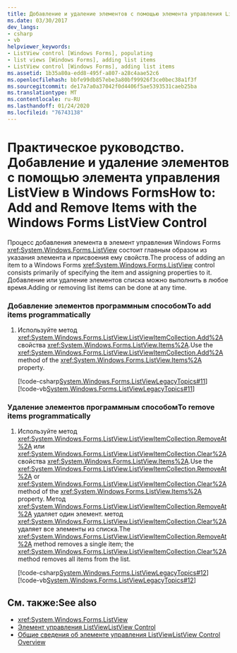 ```yaml
---
title: Добавление и удаление элементов с помощью элемента управления ListView
ms.date: 03/30/2017
dev_langs:
- csharp
- vb
helpviewer_keywords:
- ListView control [Windows Forms], populating
- list views [Windows Forms], adding list items
- ListView control [Windows Forms], adding list items
ms.assetid: 1b35a80a-edd8-495f-a807-a28c4aae52c6
ms.openlocfilehash: bbfe99db857ebe3a80bf99926f3ce0bec38a1f3f
ms.sourcegitcommit: de17a7a0a37042f0d4406f5ae5393531caeb25ba
ms.translationtype: MT
ms.contentlocale: ru-RU
ms.lasthandoff: 01/24/2020
ms.locfileid: "76743138"
---
```

# <a name="how-to-add-and-remove-items-with-the-windows-forms-listview-control"></a><span data-ttu-id="8d25a-102">Практическое руководство. Добавление и удаление элементов с помощью элемента управления ListView в Windows Forms</span><span class="sxs-lookup"><span data-stu-id="8d25a-102">How to: Add and Remove Items with the Windows Forms ListView Control</span></span>
<span data-ttu-id="8d25a-103">Процесс добавления элемента в элемент управления Windows Forms <xref:System.Windows.Forms.ListView> состоит главным образом из указания элемента и присвоения ему свойств.</span><span class="sxs-lookup"><span data-stu-id="8d25a-103">The process of adding an item to a Windows Forms <xref:System.Windows.Forms.ListView> control consists primarily of specifying the item and assigning properties to it.</span></span> <span data-ttu-id="8d25a-104">Добавление или удаление элементов списка можно выполнить в любое время.</span><span class="sxs-lookup"><span data-stu-id="8d25a-104">Adding or removing list items can be done at any time.</span></span>  
  
### <a name="to-add-items-programmatically"></a><span data-ttu-id="8d25a-105">Добавление элементов программным способом</span><span class="sxs-lookup"><span data-stu-id="8d25a-105">To add items programmatically</span></span>  
  
1. <span data-ttu-id="8d25a-106">Используйте метод <xref:System.Windows.Forms.ListView.ListViewItemCollection.Add%2A> свойства <xref:System.Windows.Forms.ListView.Items%2A>.</span><span class="sxs-lookup"><span data-stu-id="8d25a-106">Use the <xref:System.Windows.Forms.ListView.ListViewItemCollection.Add%2A> method of the <xref:System.Windows.Forms.ListView.Items%2A> property.</span></span>  
  
     [!code-csharp[System.Windows.Forms.ListViewLegacyTopics#11](~/samples/snippets/csharp/VS_Snippets_Winforms/System.Windows.Forms.ListViewLegacyTopics/CS/Class1.cs#11)]
     [!code-vb[System.Windows.Forms.ListViewLegacyTopics#11](~/samples/snippets/visualbasic/VS_Snippets_Winforms/System.Windows.Forms.ListViewLegacyTopics/VB/Class1.vb#11)]  
  
### <a name="to-remove-items-programmatically"></a><span data-ttu-id="8d25a-107">Удаление элементов программным способом</span><span class="sxs-lookup"><span data-stu-id="8d25a-107">To remove items programmatically</span></span>  
  
1. <span data-ttu-id="8d25a-108">Используйте метод <xref:System.Windows.Forms.ListView.ListViewItemCollection.RemoveAt%2A> или <xref:System.Windows.Forms.ListView.ListViewItemCollection.Clear%2A> свойства <xref:System.Windows.Forms.ListView.Items%2A>.</span><span class="sxs-lookup"><span data-stu-id="8d25a-108">Use the <xref:System.Windows.Forms.ListView.ListViewItemCollection.RemoveAt%2A> or <xref:System.Windows.Forms.ListView.ListViewItemCollection.Clear%2A> method of the <xref:System.Windows.Forms.ListView.Items%2A> property.</span></span> <span data-ttu-id="8d25a-109">Метод <xref:System.Windows.Forms.ListView.ListViewItemCollection.RemoveAt%2A> удаляет один элемент. метод <xref:System.Windows.Forms.ListView.ListViewItemCollection.Clear%2A> удаляет все элементы из списка.</span><span class="sxs-lookup"><span data-stu-id="8d25a-109">The <xref:System.Windows.Forms.ListView.ListViewItemCollection.RemoveAt%2A> method removes a single item; the <xref:System.Windows.Forms.ListView.ListViewItemCollection.Clear%2A> method removes all items from the list.</span></span>  
  
     [!code-csharp[System.Windows.Forms.ListViewLegacyTopics#12](~/samples/snippets/csharp/VS_Snippets_Winforms/System.Windows.Forms.ListViewLegacyTopics/CS/Class1.cs#12)]
     [!code-vb[System.Windows.Forms.ListViewLegacyTopics#12](~/samples/snippets/visualbasic/VS_Snippets_Winforms/System.Windows.Forms.ListViewLegacyTopics/VB/Class1.vb#12)]  
  
## <a name="see-also"></a><span data-ttu-id="8d25a-110">См. также:</span><span class="sxs-lookup"><span data-stu-id="8d25a-110">See also</span></span>

- <xref:System.Windows.Forms.ListView>
- [<span data-ttu-id="8d25a-111">Элемент управления ListView</span><span class="sxs-lookup"><span data-stu-id="8d25a-111">ListView Control</span></span>](listview-control-windows-forms.md)
- [<span data-ttu-id="8d25a-112">Общие сведения об элементе управления ListView</span><span class="sxs-lookup"><span data-stu-id="8d25a-112">ListView Control Overview</span></span>](listview-control-overview-windows-forms.md)
